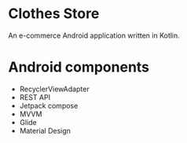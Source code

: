 # Clothes Store

An e-commerce Android application written in Kotlin.

# Android components

* RecyclerViewAdapter
* REST API
* Jetpack compose 
* MVVM 
* Glide
* Material Design
